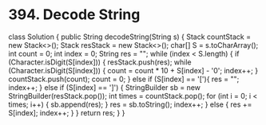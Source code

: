 # 394. Decode String

class Solution { public String decodeString\(String s\) { Stack countStack = new Stack&lt;&gt;\(\); Stack resStack = new Stack&lt;&gt;\(\); char\[\] S = s.toCharArray\(\); int count = 0; int index = 0; String res = ""; while \(index &lt; S.length\) { if \(Character.isDigit\(S\[index\]\)\) { resStack.push\(res\); while \(Character.isDigit\(S\[index\]\)\) { count = count \* 10 + S\[index\] - '0'; index++; } countStack.push\(count\); count = 0; } else if \(S\[index\] == '\['\){ res = ""; index++; } else if \(S\[index\] == '\]'\) { StringBuilder sb = new StringBuilder\(resStack.pop\(\)\); int times = countStack.pop\(\); for \(int i = 0; i &lt; times; i++\) { sb.append\(res\); } res = sb.toString\(\); index++; } else { res += S\[index\]; index++; } } return res; } }

